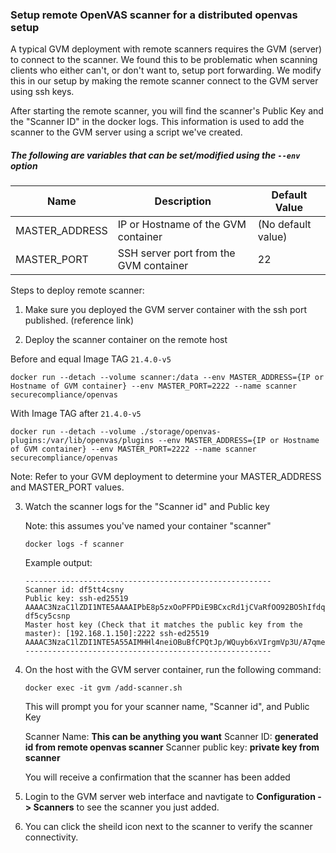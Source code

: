 ### Setup remote OpenVAS scanner for a distributed openvas setup


A typical GVM deployment with remote scanners requires the GVM (server) to connect to the scanner. We found this to be problematic when scanning clients who either can\'t, or don\'t want to, setup port forwarding. We modify this in our setup by making the remote scanner connect to the GVM server using ssh keys. 

After starting the remote scanner, you will find the scanner\'s Public Key and the \"Scanner ID\" in the docker logs. This information is used to add the scanner to the GVM server using a script we\'ve created.

##### The following are variables that can be set/modified using the `--env` option

| Name           | Description                            | Default Value      |
| -------------- | -------------------------------------- | ------------------ |
| MASTER_ADDRESS | IP or Hostname of the GVM container    | (No default value) |
| MASTER_PORT    | SSH server port from the GVM container | 22                 |

Steps to deploy remote scanner:

1. Make sure you deployed the GVM server container with the ssh port published. (reference link)

2. Deploy the scanner container on the remote host

Before and equal Image TAG `21.4.0-v5`
   ```shell
   docker run --detach --volume scanner:/data --env MASTER_ADDRESS={IP or Hostname of GVM container} --env MASTER_PORT=2222 --name scanner securecompliance/openvas
   ```

With Image TAG after `21.4.0-v5`
   ```shell
   docker run --detach --volume ./storage/openvas-plugins:/var/lib/openvas/plugins --env MASTER_ADDRESS={IP or Hostname of GVM container} --env MASTER_PORT=2222 --name scanner securecompliance/openvas
   ```

   Note: Refer to your GVM deployment to determine your MASTER_ADDRESS and MASTER_PORT values.

3. Watch the scanner logs for the \"Scanner id\" and Public key

   Note: this assumes you\'ve named your container \"scanner\"
   ```
   docker logs -f scanner
   ```
   Example output:
   ```
   -------------------------------------------------------
   Scanner id: df5tt4csny
   Public key: ssh-ed25519 AAAAC3NzaC1lZDI1NTE5AAAAIPbE8p5zxOoPFPDiE9BCxcRd1jCVaRfOO92BO5hIfdqi df5cy5csnp
   Master host key (Check that it matches the public key from the master): [192.168.1.150]:2222 ssh-ed25519 AAAAC3NzaC1lZDI1NTE5A55AIMHHl4neiOBuBfCPQtJp/WQuyb6xVIrgmVp3U/A7qmev
   -------------------------------------------------------
   ```

4. On the host with the GVM server container, run the following command:

   ```
   docker exec -it gvm /add-scanner.sh
   ```
   This will prompt you for your scanner name, \"Scanner id\", and Public Key

   Scanner Name: **This can be anything you want**
   Scanner ID: **generated id from remote openvas scanner**
   Scanner public key: **private key from scanner**

   You will receive a confirmation that the scanner has been added

5. Login to the GVM server web interface and navtigate to **Configuration -> Scanners** to see the scanner you just added.
6. You can click the sheild icon next to the scanner to verify the scanner connectivity.
